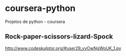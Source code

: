 coursera-python
===============

Projetos de python - coursera

Rock-paper-scissors-lizard-Spock
---------------------------------

http://www.codeskulptor.org/#user29_vvOwNgWoUK_1.py
